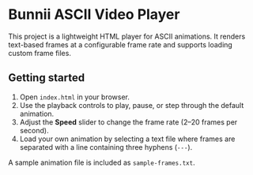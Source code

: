 # Bunnii ASCII Video Player

This project is a lightweight HTML player for ASCII animations. It renders text-based frames at a configurable frame rate and supports loading custom frame files.

## Getting started

1. Open `index.html` in your browser.
2. Use the playback controls to play, pause, or step through the default animation.
3. Adjust the **Speed** slider to change the frame rate (2–20 frames per second).
4. Load your own animation by selecting a text file where frames are separated with a line containing three hyphens (`---`).

A sample animation file is included as `sample-frames.txt`.
